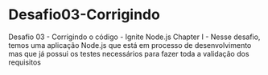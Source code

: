 # Desafio03-Corrigindo
Desafio 03 - Corrigindo o código - Ignite Node.js Chapter I - Nesse desafio, temos uma aplicação Node.js que está em processo de desenvolvimento mas que já possui os testes necessários para fazer toda a validação dos requisitos
